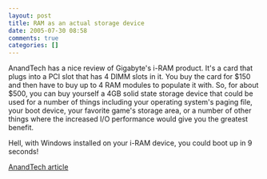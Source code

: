 ```yaml
---
layout: post
title: RAM as an actual storage device
date: 2005-07-30 08:58
comments: true
categories: []
---
```

AnandTech has a nice review of Gigabyte's i-RAM product. It's a card that plugs into a PCI slot that has 4 DIMM slots in it. You buy the card for $150 and then have to buy up to 4 RAM modules to populate it with. So, for about $500, you can buy yourself a 4GB solid state storage device that could be used for a number of things including your operating system's paging file, your boot device, your favorite game's storage area, or a number of other things where the increased I/O performance would give you the greatest benefit.

Hell, with Windows installed on your i-RAM device, you could boot up in 9 seconds!

<a href="http://www.anandtech.com/storage/showdoc.aspx?i=2480&p=1">AnandTech article</a>
